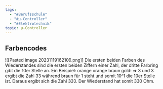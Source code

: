 ```yaml
---
tags:
  - "#Berufsschule"
  - "#µ-Controller"
  - "#Elektrotechnik"
topic: µ-Controller
---
```

## Farbencodes
![[Pasted image 20231119162109.png]]
Die ersten beiden Farben des Wiederstandes sind die ersten beiden Ziffern einer Zahl, der dritte Farbring gibt die 10er Stelle an. 
Ein Beispiel:
orange orange braun gold:
=> 3 und 3 ergibt die Zahl 33 während braun für 1 steht und somit 10^1 die 10er Stelle ist. Daraus ergibt sich die Zahl 330. Der Wiederstand hat somit 330 Ohm.

